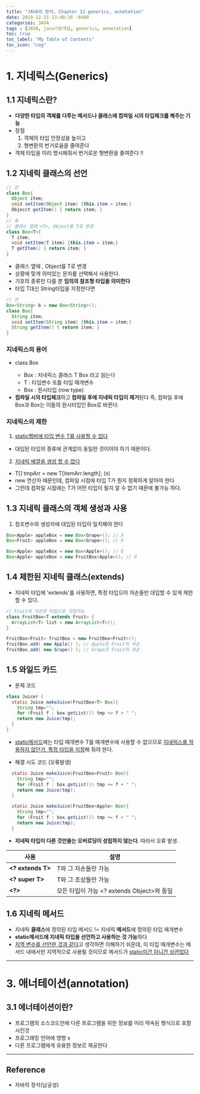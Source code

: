 ```yaml
---
title: "JAVA의 정석, Chapter 12 generics, annotation"
date: 2019-12-15 13:40:28 -0400
categories: JAVA
tags : [JAVA, java기본개념, generics, annotation]
toc: true
toc_label: "My Table of Contents"
toc_icon: "cog"
---
```

# 1. 지네릭스(Generics)

## 1.1 지네릭스란?
- <b>다양한 타입의 객체를 다루는 메서드나 클래스에 컴파일 시의 타입체크를 해주는 기능</b>
- 장점
  1. 객체의 타입 안정성을 높이고
  2. 형변환의 번거로움을 줄여준다
- 객체 타입을 미리 명시해줘서 번거로운 형변환을 줄여준다 !!

## 1.2 지네릭 클래스의 선언
```java
// 전
class Box{
  Object item;
  void setItem(Object item) {this.item = item;}
  Objecct getItem() { return item; }
}
// 후
// 클래스 옆에 <T>, Object를 T로 변경
class Box<T>{
  T item;
  void setItem(T item) {this.item = item;}
  T getItem() { return item; }
}
```
- 클래스 옆에 <T>, Object를 T로 변경
- 상황에 맞게 의미있는 문자를 선택해서 사용한다.
- 기호의 종류만 다를 뿐 <b>임의의 참조형 타입을 의미한다</b>
- 타입 T대신 String타입을 지정한다면
```java
// 전
Box<String> b = new Box<String>();
class Box{
  String item;
  void setItem(String item) {this.item = item;}
  String getItem() { return item; }
}
```

### 지네릭스의 용어
- class Box<T>
  - Box<T> : 지네릭스 클래스 T Box 라고 읽는다
  - T : 타입변수 또틑 타입 매개변수
  - Box : 원시타입 (row type)
- <b>컴파일 시의 타입체크</b>하고 <b>컴파일 후에 지네릭 타입이 제거</b>된다 즉, 컴파일 후에  Box<String>과 Box<Integer>는 이들의 원시타입인 Box로 바뀐다.

### 지네릭스의 제한
1. <u>static멤버에 타입 변수 T를 사용할 수 없다</u>
  - 대입된 타입의 종류에 관계없이 동일한 것이어야 하기 때문이다.
2. <u>지네릭 배열을 생성 할 수 없다</u>
  - T[] tmpArr = new T[itemArr.length]; (x)
  - new 연산자 때문인데, 컴파일 시점에 타입 T가 뭔지 정확하게 알아야 한다
  - 그런데 컴파일 시점에는 T가 어떤 타입이 될지 알 수 없기 때문에 불가능 하다.

## 1.3 지네릭 클래스의 객체 생성과 사용
1. 참조변수와 생성자에 대입된 타입이 일치해야 한다
```java
Box<Apple> appleBox = new Box<Grape>(); // X
Box<Fruit> appleBox = new Box<Grape>(); // X

Box<Apple> appleBox = new Box<Apple>(); // O
Box<Apple> appleBox = new FruitBox<Apple>(); // O
```

## 1.4 제한된 지네릭 클래스(extends)
- 지네릭 타입에 'extends'를 사용하면, 특정 타입으이 자손들만 대입할 수 있게 제한할 수 있다.

```java
// Fruit의 자손만 타입으로 지정가능
class FruitBox<T extends Fruit> {
  ArrayList<T> list = new ArrayList<T>();
}

FruitBox<Fruit> fruitBox = new FruitBox<Fruit>();
fruitBox.add( new Apple() ); // Apple은 Fruit의 자손
fruitBox.add( new Grape() ); // Grape은 Fruit의 자손
```

## 1.5 와일드 카드
- 문제 코드
```java
class Juicer {
  static Juice makeJuice(FruitBox<T> Box){
    String tmp="";
    for (Fruit f : box.getList()) tmp += f + " ";
    return new Juice(tmp);
  }
}
```
- <u>static메서드</u>에는 타입 매개변수 T를 매개변수에 사용할 수 없으므로 <u>지네릭스를 적용하지 않던가, 특정 타입을 지정</u>해 줘야 한다.

- 해결 시도 코드 (오류발생)
```java
  static Juice makeJuice(FruitBox<Fruit> Box){
    String tmp="";
    for (Fruit f : box.getList()) tmp += f + " ";
    return new Juice(tmp);
  }

  static Juice makeJuice(FruitBox<Apple> Box){
    String tmp="";
    for (Fruit f : box.getList()) tmp += f + " ";
    return new Juice(tmp);
  }
```
- <b>지네릭 타입이 다른 것만을는 오버로딩이 성립하지 않는다</b>. 따라서 오류 발생.

|사용 | 설명|
|--|--|
|<b> <? extends T> </b> | T와 그 자손들만 가능
|<b> <? super T> </b> | T와 그 조상들만 가능
|<b> <?> </b> | 모든 타입이 가능 <? extends Object>와 동일


## 1.6 지네릭 메서드
- 지네릭 <b>클래스</b>에 정의된 타입 메서드 != 지네릭 <b>메서드</b>에 정의된 타입 매개변수
- <b>static메서드에 지네릭 타입을 선언하고 사용하는 것 가능</b>하다
- <u>지역 변수를 선언한 것과 같다</u>고 생각하면 이해하기 쉬운데, 이 타입 매개변수는 메서드 내에서만 지역적으로 사용될 것이므로 메서드가 <u>static이건 아니건 상관없다</u>


---
# 3. 애너테이션(annotation)
## 3.1 에너테이션이란?
- 프로그램의 소스코드안에 다른 프로그램을 위한 정보를 미리 약속된 형식으로 포함시킨것
- 프로그래밍 언어에 영향 x
- 다른 프로그램에게 유용한 정보르 제공한다

---
## Reference
- 자바의 정석(남궁성)
